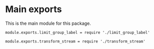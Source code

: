 # Main exports

This is the main module for this package.

	module.exports.limit_group_label = require './limit_group_label'

	module.exports.transform_stream = require './transform_stream'
